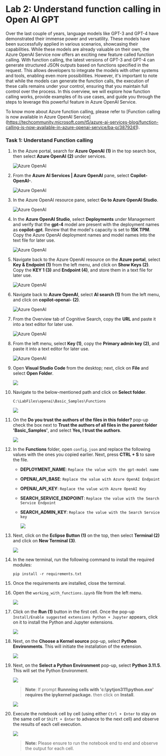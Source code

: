 # Lab 2: Understand function calling in Open AI GPT

Over the last couple of years, language models like GPT-3 and GPT-4 have demonstrated their immense power and versatility. These models have been successfully applied in various scenarios, showcasing their capabilities. While these models are already valuable on their own, the Azure OpenAI Service now offers an exciting new feature called function calling. With function calling, the latest versions of GPT-3 and GPT-4 can generate structured JSON outputs based on functions specified in the request. This allows developers to integrate the models with other systems and tools, enabling even more possibilities. However, it's important to note that while the models can generate the function calls, the execution of these calls remains under your control, ensuring that you maintain full control over the process. In this overview, we will explore how function calling works, provide examples of its use cases, and guide you through the steps to leverage this powerful feature in Azure OpenAI Service. 

To know more about Azure function calling, please refer to [Function calling is now available in Azure OpenAI Service] (https://techcommunity.microsoft.com/t5/azure-ai-services-blog/function-calling-is-now-available-in-azure-openai-service/ba-p/3879241).


### Task 1: Understand Function calling 

1. In the Azure portal, search for **Azure OpenAI** **(1)** in the top search box, then select **Azure OpenAI** **(2)** under services.

   ![](../media/img1.png "Azure OpenAI")

1. From the **Azure AI Services | Azure OpenAI** pane, select **Copilot-OpenAI-<inject key="Deployment ID" enableCopy="false"/>**.

   ![](../media/select-openai.png "Azure OpenAI")

1. In the Azure OpenAI resource pane, select **Go to Azure OpenAI Studio**.

   ![](../media/L1-T1-S7.png "Azure OpenAI")
      
1. In the **Azure OpenAI Studio**, select **Deployments** under Management and verify that the **gpt-4** model are present with the deployment names as **copilot-gpt**. Review that the model's capacity is set to **15K TPM**. Copy the Azure OpenAI deployment names and model names into the text file for later use.
   
   ![](../media/p23.png "Azure OpenAI")

1. Navigate back to the Azure OpenAI resource on the **Azure portal**, select **Key & Endpoint (1)** from the left menu, and click on **Show Keys (2)**. Copy the **KEY 1 (3)** and **Endpoint (4)**, and store them in a text file for later use.

   ![](../media/l1-t2-s5.png "Azure OpenAI")
   
1. Navigate back to **Azure OpenAI**, select **AI search (1)** from the left menu, and click on **copilot-openai-<inject key="Deployment ID" enableCopy="false"/> (2)**.

   ![](../media/l1-t2-s6.png "Azure OpenAI")

1. From the Overview tab of Cognitive Search, copy the **URL** and paste it into a text editor for later use.

   ![](../media/img36.png "Azure OpenAI")

1. From the left menu, select **Key (1)**, copy the **Primary admin key (2)**, and paste it into a text editor for later use.

   ![](../media/img66.png "Azure OpenAI")

1. Open **Visual Studio Code** from the desktop; next, click on **File** and select **Open Folder**.

    ![](../media/img55.png) 

2. Navigate to the below-mentioned path and click on **Select folder**. 

    ```
    C:\LabFiles\openai\Basic_Samples\Functions
    ```

   ![](../media/l2-t1-s2.png) 

4. On the **Do you trust the authors of the files in this folder?** pop-up check the box next to **Trust the authors of all files in the parent folder 'Basic_Samples'**, and select **Yes, I trust the authors**.

    ![](../media/img57.png) 

5. In the **Functions** folder, open `config.json` and replace the following values with the ones you copied earlier. Next, press **CTRL + S** to save the file.

    - **DEPLOYMENT_NAME**: `Replace the value with the gpt-model name`
    - **OPENAI_API_BASE**: `Replace the value with Azure OpenAI Endpoint`
    - **OPENAI_API_KEY**: `Replace the value with Azure OpenAI Key`
    - **SEARCH_SERVICE_ENDPOINT**: `Replace the value with the Search Service Endpoint`
    - **SEARCH_ADMIN_KEY**: `Replace the value with the Search Service key`

        ![](../media/img58.png) 

6. Next, click on the **Eclipse Button (1)** on the top, then select **Terminal (2)** and click on **New Terminal (3)**.

    ![](../media/img59.png) 

7. In the new terminal, run the following command to install the required modules:

    ```
    pip install -r requirements.txt
    ```

8. Once the requirements are installed, close the terminal.

9. Open the `working_with_functions.ipynb` file from the left menu.

    ![](../media/img60.png) 

10. Click on the **Run (1)** button in the first cell. Once the pop-up `Install/Enable suggested extensions Python + Jupyter` appears, click on it to install the Python and Jupyter extensions. 

    ![](../media/img61.png) 

11. Next, on the **Choose a Kernel source** pop-up, select **Python Environments**. This will initiate the installation of the extension.

       ![](../media/img62.png) 

12. Next, on the **Select a Python Environment** pop-up, select **Python 3.11.5**. This will set the Python Environment. 

       ![](../media/select-python.png) 

    > **Note**: If prompt **Runnning cells with 'c:\pytjon311\python.exe' requires the ipykernel package.** then click on **Install**.

      ![](../media/install.png)

13. Execute the notebook cell by cell (using either `Ctrl + Enter` to stay on the same cell or `Shift + Enter` to advance to the next cell) and observe the results of each cell execution.

       ![](../media/openai1.1.png)

       > **Note:** Please ensure to run the notebook end to end and observe the output for each cell. 
